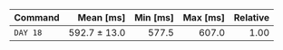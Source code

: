 | Command | Mean [ms] | Min [ms] | Max [ms] | Relative |
|:---|---:|---:|---:|---:|
| `DAY 18` | 592.7 ± 13.0 | 577.5 | 607.0 | 1.00 |
